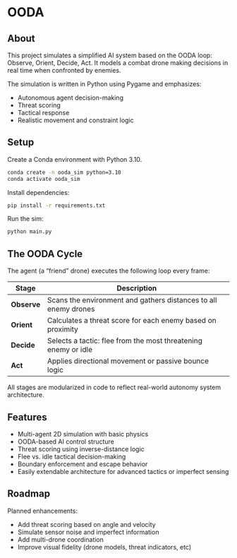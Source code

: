 # OODA

## About

This project simulates a simplified AI system based on the OODA loop: Observe, Orient, Decide, Act. It models a combat drone making decisions in real time when confronted by enemies.

The simulation is written in Python using Pygame and emphasizes:

- Autonomous agent decision-making
- Threat scoring
- Tactical response
- Realistic movement and constraint logic

## Setup
Create a Conda environment with Python 3.10.
```bash
conda create -n ooda_sim python=3.10
conda activate ooda_sim
```

Install dependencies:
```bash
pip install -r requirements.txt
```

Run the sim:
```bash
python main.py
```

## The OODA Cycle
The agent (a “friend” drone) executes the following loop every frame:

| Stage      | Description                                                                 |
|------------|-----------------------------------------------------------------------------|
| **Observe** | Scans the environment and gathers distances to all enemy drones            |
| **Orient**  | Calculates a threat score for each enemy based on proximity                |
| **Decide**  | Selects a tactic: flee from the most threatening enemy or idle             |
| **Act**     | Applies directional movement or passive bounce logic                       | 

All stages are modularized in code to reflect real-world autonomy system architecture.

## Features
- Multi-agent 2D simulation with basic physics
- OODA-based AI control structure
- Threat scoring using inverse-distance logic
- Flee vs. idle tactical decision-making
- Boundary enforcement and escape behavior
- Easily extendable architecture for advanced tactics or imperfect sensing

## Roadmap
Planned enhancements:
- Add threat scoring based on angle and velocity
- Simulate sensor noise and imperfect information
- Add multi-drone coordination
- Improve visual fidelity (drone models, threat indicators, etc)